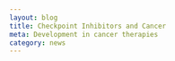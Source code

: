 ```yaml
---
layout: blog
title: Checkpoint Inhibitors and Cancer
meta: Development in cancer therapies
category: news
---
```





